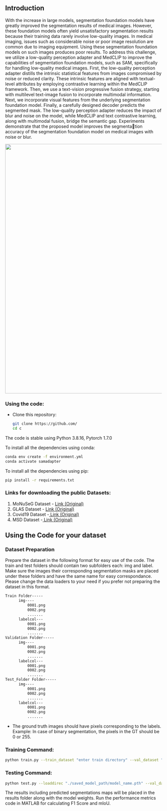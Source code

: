## Introduction

With the increase in large models, segmentation foundation models have greatly improved the segmentation results of medical images. However, these foundation models often yield unsatisfactory segmentation results because their training data rarely involve low-quality images. In medical imaging, issues such as considerable noise or poor image resolution are common due to imaging equipment. Using these segmentation foundation models on such images produces poor results. To address this challenge, we utilize a low-quality perception adapter and MedCLIP to improve the capabilities of segmentation foundation models, such as SAM, specifically for handling low-quality medical images. First, the low-quality perception adapter distills the intrinsic statistical features from images compromised by noise or reduced clarity. These intrinsic features are aligned with textual-level attributes by employing contrastive learning within the MedCLIP framework. Then, we use a text-vision progressive fusion strategy, starting with multilevel text-image fusion to incorporate multimodal information. Next, we incorporate visual features from the underlying segmentation foundation model. Finally, a carefully designed decoder predicts the segmented mask. The low-quality perception adapter reduces the impact of blur and noise on the model, while MedCLIP and text contrastive learning, along with multimodal fusion, bridge the semantic gap. Experiments demonstrate that the proposed model improves the segmentation accuracy of the segmentation foundation model on medical images with noise or blur.

<p align="center">
  <img src="img/model2.png" width="800"/>
</p>

### Using the code:

- Clone this repository:
  
  ```bash
  git clone https://github.com/
  cd c
  ```
  

The code is stable using Python 3.8.16, Pytorch 1.7.0

To install all the dependencies using conda:

```bash
conda env create -f environment.yml
conda activate samadapter
```

To install all the dependencies using pip:

```bash
pip install -r requirements.txt
```

### Links for downloading the public Datasets:

1. MoNuSeG Dataset - <a href="https://monuseg.grand-challenge.org/Data/"> Link (Original)</a>
2. GLAS Dataset - <a href="https://warwick.ac.uk/fac/sci/dcs/research/tia/glascontest/"> Link (Original) </a>
3. Covid19 Dataset -<a href="https://www.sciencedirect.com/science/article/pii/S001048252100113X"> Link (Original) </a>
4. MSD Dataset -<a href="https://www.nature.com/articles/s41467-022-30695-9"> Link (Original) </a>

## Using the Code for your dataset

### Dataset Preparation

Prepare the dataset in the following format for easy use of the code. The train and test folders should contain two subfolders each: img and label. Make sure the images their corresponding segmentation masks are placed under these folders and have the same name for easy correspondance. Please change the data loaders to your need if you prefer not preparing the dataset in this format.

```bash
Train Folder-----
      img----
          0001.png
          0002.png
          .......
      labelcol---
          0001.png
          0002.png
          .......
Validation Folder-----
      img----
          0001.png
          0002.png
          .......
      labelcol---
          0001.png
          0002.png
          .......
Test_Folder Folder-----
      img----
          0001.png
          0002.png
          .......
      labelcol---
          0001.png
          0002.png
          .......
```

- The ground truth images should have pixels corresponding to the labels. Example: In case of binary segmentation, the pixels in the GT should be 0 or 255.

### Training Command:

```bash
python train.py --train_dataset "enter train directory" --val_dataset "enter validation directory" --direc 'path for results to be saved' --batch_size 4 --epoch 400 --save_freq 10 --learning_rate 0.001
```

### Testing Command:

```bash
python test.py --loaddirec "./saved_model_path/model_name.pth" --val_dataset "test dataset directory" --direc 'path for results to be saved' --batch_size 1 
```

The results including predicted segmentations maps will be placed in the results folder along with the model weights. Run the performance metrics code in MATLAB for calculating F1 Score and mIoU.
